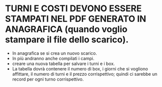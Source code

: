 # TURNI E COSTI DEVONO ESSERE STAMPATI NEL PDF GENERATO IN ANAGRAFICA (quando voglio stampare il file dello scarico).
- In anagrafica se si crea un nuovo scarico.
- In più andranno anche compilati i campi.
- creare una nuova tabella per salvare i turni e i box.
- La tabella dovrà contenere il numero di box, i giorni che si vogliono affittare, il numero di turni e il prezzo corrispettivo; quindi ci sarebbe un record per ogni turno corrispettivo.

